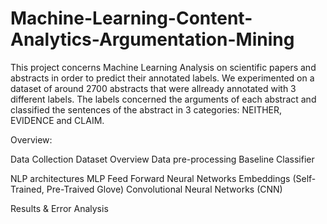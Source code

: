 # Machine-Learning-Content-Analytics-Argumentation-Mining


This project concerns Machine Learning Analysis on scientific papers and abstracts in order to predict their annotated labels.
We experimented on a dataset of around 2700 abstracts that were allready annotated with 3 different labels. The labels concerned the arguments of each abstract
and classified the sentences of the abstract in 3 categories: NEITHER, EVIDENCE and CLAIM.

Overview:

Data Collection
Dataset Overview
Data pre-processing
Baseline Classifier


NLP architectures
MLP Feed Forward Neural Networks
Embeddings (Self-Trained, Pre-Traived Glove)
Convolutional Neural Networks (CNN)

Results & Error Analysis

